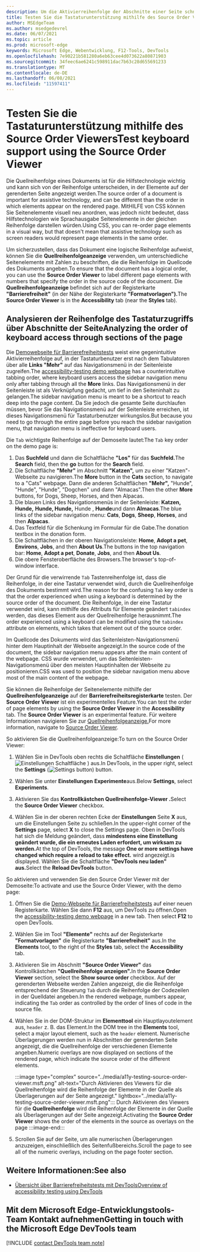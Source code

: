 ```yaml
---
description: Um die Aktivierreihenfolge der Abschnitte einer Seite schnell anzuzeigen, verwenden Sie die Quellreihenfolgeanzeige im Barrierefreiheitstool rechts neben der Registerkarte "Formatvorlagen".
title: Testen Sie die Tastaturunterstützung mithilfe des Source Order Viewers
author: MSEdgeTeam
ms.author: msedgedevrel
ms.date: 06/07/2021
ms.topic: article
ms.prod: microsoft-edge
keywords: Microsoft Edge, Webentwicklung, F12-Tools, DevTools
ms.openlocfilehash: 7e90221b581280a6eb63cee4d073622a80871903
ms.sourcegitcommit: 34feec6ae6241c598911dac7b63c28d655691233
ms.translationtype: MT
ms.contentlocale: de-DE
ms.lasthandoff: 06/08/2021
ms.locfileid: "11597411"
---
```

# <a name="test-keyboard-support-using-the-source-order-viewer"></a><span data-ttu-id="856cb-104">Testen Sie die Tastaturunterstützung mithilfe des Source Order Viewers</span><span class="sxs-lookup"><span data-stu-id="856cb-104">Test keyboard support using the Source Order Viewer</span></span>

<span data-ttu-id="856cb-105">Die Quellreihenfolge eines Dokuments ist für die Hilfstechnologie wichtig und kann sich von der Reihenfolge unterscheiden, in der Elemente auf der gerenderten Seite angezeigt werden.</span><span class="sxs-lookup"><span data-stu-id="856cb-105">The source order of a document is important for assistive technology, and can be different than the order in which elements appear on the rendered page.</span></span>  <span data-ttu-id="856cb-106">MitHILFE von CSS können Sie Seitenelemente visuell neu anordnen, was jedoch nicht bedeutet, dass Hilfstechnologien wie Sprachausgabe Seitenelemente in der gleichen Reihenfolge darstellen würden.</span><span class="sxs-lookup"><span data-stu-id="856cb-106">Using CSS, you can re-order page elements in a visual way, but that doesn't mean that assistive technology such as screen readers would represent page elements in the same order.</span></span>  

<span data-ttu-id="856cb-107">Um sicherzustellen, dass das Dokument eine logische Reihenfolge aufweist, können Sie die **Quellreihenfolgeanzeige** verwenden, um unterschiedliche Seitenelemente mit Zahlen zu beschriften, die die Reihenfolge im Quellcode des Dokuments angeben.</span><span class="sxs-lookup"><span data-stu-id="856cb-107">To ensure that the document has a logical order, you can use the **Source Order Viewer** to label different page elements with numbers that specify the order in the source code of the document.</span></span>  <span data-ttu-id="856cb-108">Die **Quellreihenfolgeanzeige** befindet sich auf der Registerkarte **"Barrierefreiheit"** (in der Nähe der Registerkarte **"Formatvorlagen").**</span><span class="sxs-lookup"><span data-stu-id="856cb-108">The **Source Order Viewer** is in the **Accessibility** tab (near the **Styles** tab).</span></span>


## <a name="analyzing-the-order-of-keyboard-access-through-sections-of-the-page"></a><span data-ttu-id="856cb-109">Analysieren der Reihenfolge des Tastaturzugriffs über Abschnitte der Seite</span><span class="sxs-lookup"><span data-stu-id="856cb-109">Analyzing the order of keyboard access through sections of the page</span></span>

<span data-ttu-id="856cb-110">Die [Demowebseite für Barrierefreiheitstests][DevToolsA11yErrorsDemopage] weist eine gegenintuitive Aktivierreihenfolge auf, in der Tastaturbenutzer erst nach dem Tabulatoren über alle **Links "Mehr"** auf das Navigationsmenü in der Seitenleiste zugreifen.</span><span class="sxs-lookup"><span data-stu-id="856cb-110">The [accessibility-testing demo webpage][DevToolsA11yErrorsDemopage] has a counterintuitive tabbing order, where keyboard users access the sidebar navigation menu only after tabbing through all the **More** links.</span></span>  <span data-ttu-id="856cb-111">Das Navigationsmenü in der Seitenleiste ist als Verknüpfung gedacht, um tief in den Seiteninhalt zu gelangen.</span><span class="sxs-lookup"><span data-stu-id="856cb-111">The sidebar navigation menu is meant to be a shortcut to reach deep into the page content.</span></span>  <span data-ttu-id="856cb-112">Da Sie jedoch die gesamte Seite durchlaufen müssen, bevor Sie das Navigationsmenü auf der Seitenleiste erreichen, ist dieses Navigationsmenü für Tastaturbenutzer wirkungslos.</span><span class="sxs-lookup"><span data-stu-id="856cb-112">But because you need to go through the entire page before you reach the sidebar navigation menu, that navigation menu is ineffective for keyboard users.</span></span>

<span data-ttu-id="856cb-113">Die `Tab` wichtigste Reihenfolge auf der Demoseite lautet:</span><span class="sxs-lookup"><span data-stu-id="856cb-113">The `Tab` key order on the demo page is:</span></span>
1. <span data-ttu-id="856cb-114">Das **Suchfeld** und dann die Schaltfläche **"Los"** für das **Suchfeld.**</span><span class="sxs-lookup"><span data-stu-id="856cb-114">The **Search** field, then the **go** button for the **Search** field.</span></span>
1. <span data-ttu-id="856cb-115">Die Schaltfläche **"Mehr"** im Abschnitt **"Katzen",** um zu einer "Katzen"-Webseite zu navigieren.</span><span class="sxs-lookup"><span data-stu-id="856cb-115">The **More** button in the **Cats** section, to navigate to a "Cats" webpage.</span></span>  <span data-ttu-id="856cb-116">Dann die anderen Schaltflächen **"Mehr",** "Hunde", "Hunde", "Hunde", "Dogchen" und dann "Almacas".</span><span class="sxs-lookup"><span data-stu-id="856cb-116">Then the other **More** buttons, for Dogs, Sheep, Horses, and then Alpacas.</span></span>
1. <span data-ttu-id="856cb-117">Die blauen Links des Navigationsmenüs in der Seitenleiste: **Katzen,** **Hunde,** **Hunde, Hunde,** Hunde , **Hunde**und dann **Almacas**.</span><span class="sxs-lookup"><span data-stu-id="856cb-117">The blue links of the sidebar navigation menu: **Cats**, **Dogs**, **Sheep**, **Horses**, and then **Alpacas**.</span></span>
1. <span data-ttu-id="856cb-118">Das Textfeld für die Schenkung im Formular für die Gabe.</span><span class="sxs-lookup"><span data-stu-id="856cb-118">The donation textbox in the donation form.</span></span>
1. <span data-ttu-id="856cb-119">Die Schaltflächen in der oberen Navigationsleiste: **Home**, **Adopt a pet**, **Environs**, **Jobs**, and then **About Us**.</span><span class="sxs-lookup"><span data-stu-id="856cb-119">The buttons in the top navigation bar: **Home**, **Adopt a pet**, **Donate**, **Jobs**, and then **About Us**.</span></span>
1. <span data-ttu-id="856cb-120">Die obere Fensteroberfläche des Browsers.</span><span class="sxs-lookup"><span data-stu-id="856cb-120">The browser's top-of-window interface.</span></span>

<span data-ttu-id="856cb-121">Der Grund für die verwirrende `Tab` Tastenreihenfolge ist, dass die Reihenfolge, in der eine Tastatur verwendet wird, durch die Quellreihenfolge des Dokuments bestimmt wird.</span><span class="sxs-lookup"><span data-stu-id="856cb-121">The reason for the confusing `Tab` key order is that the order experienced when using a keyboard is determined by the source order of the document.</span></span>  <span data-ttu-id="856cb-122">Die Reihenfolge, in der eine Tastatur verwendet wird, kann mithilfe des Attributs für Elemente geändert `tabindex` werden, das dieses Element aus der Quellreihenfolge herausnimmt.</span><span class="sxs-lookup"><span data-stu-id="856cb-122">The order experienced using a keyboard can be modified using the `tabindex` attribute on elements, which takes that element out of the source order.</span></span>

<span data-ttu-id="856cb-123">Im Quellcode des Dokuments wird das Seitenleisten-Navigationsmenü hinter dem Hauptinhalt der Webseite angezeigt.</span><span class="sxs-lookup"><span data-stu-id="856cb-123">In the source code of the document, the sidebar navigation menu appears after the main content of the webpage.</span></span>  <span data-ttu-id="856cb-124">CSS wurde verwendet, um das Seitenleisten-Navigationsmenü über den meisten Hauptinhalten der Webseite zu positionieren.</span><span class="sxs-lookup"><span data-stu-id="856cb-124">CSS was used to position the sidebar navigation menu above most of the main content of the webpage.</span></span> 

<span data-ttu-id="856cb-125">Sie können die Reihenfolge der Seitenelemente mithilfe der **Quellreihenfolgeanzeige** auf der **Barrierefreiheitsregisterkarte** testen.  Der **Source Order Viewer** ist ein experimentelles Feature.</span><span class="sxs-lookup"><span data-stu-id="856cb-125">You can test the order of page elements by using the **Source Order Viewer** in the **Accessibility** tab.  The **Source Order Viewer** is an experimental feature.</span></span> <span data-ttu-id="856cb-126">Für weitere Informationen navigieren Sie zur [Quellreihenfolgeanzeige.](../experimental-features/index.md#source-order-viewer)</span><span class="sxs-lookup"><span data-stu-id="856cb-126">For more information, navigate to [Source Order Viewer](../experimental-features/index.md#source-order-viewer).</span></span>


<span data-ttu-id="856cb-127">So aktivieren Sie die Quellreihenfolgeanzeige:</span><span class="sxs-lookup"><span data-stu-id="856cb-127">To turn on the Source Order Viewer:</span></span>

1.  <span data-ttu-id="856cb-128">Wählen Sie in DevTools oben rechts die Schaltfläche **Einstellungen** \( ![ Einstellungen Schaltfläche ](../media/settings-button-icon.msft.png) \) aus.</span><span class="sxs-lookup"><span data-stu-id="856cb-128">In DevTools, in the upper right, select the **Settings** \(![Settings button](../media/settings-button-icon.msft.png)\) button.</span></span>  

1.  <span data-ttu-id="856cb-129">Wählen Sie unter **Einstellungen** **Experimente**aus.</span><span class="sxs-lookup"><span data-stu-id="856cb-129">Below **Settings**, select **Experiments**.</span></span>  

1.  <span data-ttu-id="856cb-130">Aktivieren Sie das **Kontrollkästchen Quellreihenfolge-Viewer .**</span><span class="sxs-lookup"><span data-stu-id="856cb-130">Select the **Source Order Viewer** checkbox.</span></span>

1.  <span data-ttu-id="856cb-131">Wählen Sie in der oberen rechten Ecke der **Einstellungen** Seite **X** aus, um die Einstellungen Seite zu schließen.</span><span class="sxs-lookup"><span data-stu-id="856cb-131">In the upper-right corner of the **Settings** page, select **X** to close the Settings page.</span></span>  <span data-ttu-id="856cb-132">Oben in DevTools hat sich die Meldung geändert, dass **mindestens eine Einstellung geändert wurde, die ein erneutes Laden erfordert, um wirksam zu werden.**</span><span class="sxs-lookup"><span data-stu-id="856cb-132">At the top of DevTools, the message **One or more settings have changed which require a reload to take effect.**</span></span> <span data-ttu-id="856cb-133">wird angezeigt.</span><span class="sxs-lookup"><span data-stu-id="856cb-133">is displayed.</span></span>  <span data-ttu-id="856cb-134">Wählen Sie die Schaltfläche **"DevTools neu laden" aus.**</span><span class="sxs-lookup"><span data-stu-id="856cb-134">Select the **Reload DevTools** button.</span></span>



<span data-ttu-id="856cb-135">So aktivieren und verwenden Sie den Source Order Viewer mit der Demoseite:</span><span class="sxs-lookup"><span data-stu-id="856cb-135">To activate and use the Source Order Viewer, with the demo page:</span></span>

1.  <span data-ttu-id="856cb-136">Öffnen Sie die [Demo-Webseite für Barrierefreiheitstests][DevToolsA11yErrorsDemopage] auf einer neuen Registerkarte.  Wählen Sie dann **F12** aus, um DevTools zu öffnen.</span><span class="sxs-lookup"><span data-stu-id="856cb-136">Open the [accessibility-testing demo webpage][DevToolsA11yErrorsDemopage] in a new tab.  Then select **F12** to open DevTools.</span></span>

1.  <span data-ttu-id="856cb-137">Wählen Sie im Tool **"Elemente"** rechts auf der Registerkarte **"Formatvorlagen"** die Registerkarte **"Barrierefreiheit"** aus.</span><span class="sxs-lookup"><span data-stu-id="856cb-137">In the **Elements** tool, to the right of the **Styles** tab, select the **Accessibility** tab.</span></span>

1.  <span data-ttu-id="856cb-138">Aktivieren Sie im Abschnitt **"Source Order Viewer"** das Kontrollkästchen **"Quellreihenfolge anzeigen".**</span><span class="sxs-lookup"><span data-stu-id="856cb-138">In the **Source Order Viewer** section, select the **Show source order** checkbox.</span></span>  <span data-ttu-id="856cb-139">Auf der gerenderten Webseite werden Zahlen angezeigt, die die Reihenfolge entsprechend der Steuerung `Tab` durch die Reihenfolge der Codezeilen in der Quelldatei angeben.</span><span class="sxs-lookup"><span data-stu-id="856cb-139">In the rendered webpage, numbers appear, indicating the `Tab` order as controlled by the order of lines of code in the source file.</span></span>

1.  <span data-ttu-id="856cb-140">Wählen Sie in der DOM-Struktur im **Elementtool** ein Hauptlayoutelement aus, `header` z. B. das Element.</span><span class="sxs-lookup"><span data-stu-id="856cb-140">In the DOM tree in the **Elements** tool, select a major layout element, such as the `header` element.</span></span>  <span data-ttu-id="856cb-141">Numerische Überlagerungen werden nun in Abschnitten der gerenderten Seite angezeigt, die die Quellreihenfolge der verschiedenen Elemente angeben.</span><span class="sxs-lookup"><span data-stu-id="856cb-141">Numeric overlays are now displayed on sections of the rendered page, which indicate the source order of the different elements.</span></span> 

    :::image type="complex" source="../media/a11y-testing-source-order-viewer.msft.png" alt-text="Durch Aktivieren des Viewers für die Quellreihenfolge wird die Reihenfolge der Elemente in der Quelle als Überlagerungen auf der Seite angezeigt." lightbox="../media/a11y-testing-source-order-viewer.msft.png":::
        <span data-ttu-id="856cb-143">Durch Aktivieren des Viewers für die **Quellreihenfolge** wird die Reihenfolge der Elemente in der Quelle als Überlagerungen auf der Seite angezeigt.</span><span class="sxs-lookup"><span data-stu-id="856cb-143">Activating the **Source Order Viewer** shows the order of the elements in the source as overlays on the page</span></span>
    :::image-end:::
    
1.  <span data-ttu-id="856cb-144">Scrollen Sie auf der Seite, um alle numerischen Überlagerungen anzuzeigen, einschließlich des Seitenfußbereichs.</span><span class="sxs-lookup"><span data-stu-id="856cb-144">Scroll the page to see all of the numeric overlays, including on the page footer section.</span></span>


## <a name="see-also"></a><span data-ttu-id="856cb-145">Weitere Informationen:</span><span class="sxs-lookup"><span data-stu-id="856cb-145">See also</span></span>

*  [<span data-ttu-id="856cb-146">Übersicht über Barrierefreiheitstests mit DevTools</span><span class="sxs-lookup"><span data-stu-id="856cb-146">Overview of accessibility testing using DevTools</span></span>](accessibility-testing-in-devtools.md)


## <a name="getting-in-touch-with-the-microsoft-edge-devtools-team"></a><span data-ttu-id="856cb-147">Mit dem Microsoft Edge-Entwicklungstools-Team Kontakt aufnehmen</span><span class="sxs-lookup"><span data-stu-id="856cb-147">Getting in touch with the Microsoft Edge DevTools team</span></span>  

[!INCLUDE [contact DevTools team note](../includes/contact-devtools-team-note.md)]  


<!-- links -->
[DevToolsA11yErrorsDemopage]: https://microsoftedge.github.io/DevToolsSamples/a11y-testing/page-with-errors.html "Demowebseite für Barrierefreiheitstests | GitHub"
